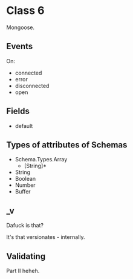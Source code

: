 # Class 6

Mongoose.

## Events

On:

- connected 
- error 
- disconnected 
- open
 
## Fields

- default

## Types of attributes of Schemas
- Schema.Types.Array
    - [String]*
- String
- Boolean
- Number
- Buffer

## _v

Dafuck is that?

It's that versionates - internally.

## Validating

Part II heheh.